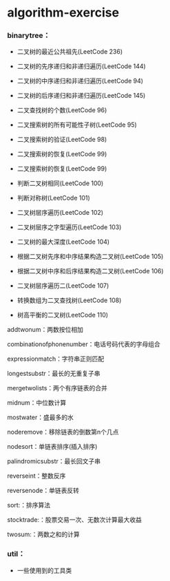 # algorithm-exercise

### binarytree：

  * 二叉树的最近公共祖先(LeetCode 236)

  * 二叉树的先序递归和非递归遍历(LeetCode 144)

  * 二叉树的中序递归和非递归遍历(LeetCode 94)

  * 二叉树的后序递归和非递归遍历(LeetCode 145)

  * 二叉查找树的个数(LeetCode 96)

  * 二叉搜索树的所有可能性子树(LeetCode 95)

  * 二叉搜索树的验证(LeetCode 98)

  * 二叉搜索树的恢复(LeetCode 99)

  * 二叉搜索树的恢复(LeetCode 99)

  * 判断二叉树相同(LeetCode 100)

  * 判断对称树(LeetCode 101)

  * 二叉树层序遍历(LeetCode 102)

  * 二叉树层序之字型遍历(LeetCode 103)

  * 二叉树的最大深度(LeetCode 104)

  * 根据二叉树先序和中序结果构造二叉树(LeetCode 105)

  * 根据二叉树中序和后序结果构造二叉树(LeetCode 106)

  * 二叉树层序遍历二(LeetCode 107)

  * 转换数组为二叉查找树(LeetCode 108)

  * 树高平衡的二叉树(LeetCode 110)


addtwonum：两数按位相加

combinationofphonenumber：电话号码代表的字母组合

expressionmatch：字符串正则匹配

longestsubstr：最长的无重复子串

mergetwolists：两个有序链表的合并

midnum：中位数计算

mostwater：盛最多的水

noderemove：移除链表的倒数第n个几点

nodesort：单链表排序(插入排序)

palindromicsubstr：最长回文子串

reverseint：整数反序

reversenode：单链表反转

sort:：排序算法

stocktrade:：股票交易一次、无数次计算最大收益

twosum:：两数之和的计算


### util：

  * 一些使用到的工具类